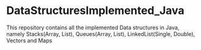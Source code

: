 DataStructuresImplemented_Java
==============================
This repository contains all the implemented Data structures in Java, namely Stacks(Array, List), 
Queues(Array, List), LinkedList(Single, Double), Vectors and Maps

